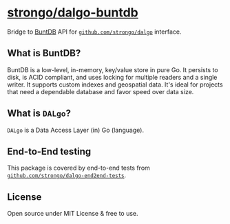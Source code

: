 # [strongo/dalgo-buntdb](https://github.com/strongo/dalgo-buntdb)

Bridge to [BuntDB](https://github.com/tidwall/buntdb) API
for [`github.com/strongo/dalgo`](https://github.com/strongo/dalgo) interface.

## What is BuntDB?

BuntDB is a low-level, in-memory, key/value store in pure Go. It persists to disk, is ACID compliant, and uses locking
for multiple readers and a single writer. It supports custom indexes and geospatial data. It's ideal for projects that
need a dependable database and favor speed over data size.

## What is `DALgo`?

`DALgo` is a Data Access Layer (in) Go (language).

## End-to-End testing

This package is covered by end-to-end tests
from [`github.com/strongo/dalgo-end2end-tests`](https://github.com/strongo/dalgo-end2end-tests).

## License

Open source under MIT License & free to use.
